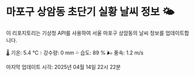 
# 마포구 상암동 초단기 실황 날씨 정보 🌤️

이 리포지토리는 기상청 API를 사용하여 서울 마포구 상암동의 날씨 정보를 업데이트합니다. 

🌡️ 기온: 5.4 ℃
💧 강수량: 0 mm
💦 습도: 89 %
🌬️ 풍속: 1.2 m/s

마지막 업데이트 시각: 2025년 04월 14일 22시 22분    
